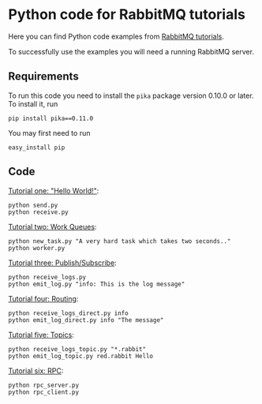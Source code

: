 # Python code for RabbitMQ tutorials

Here you can find Python code examples from [RabbitMQ
tutorials](http://www.rabbitmq.com/getstarted.html).

To successfully use the examples you will need a running RabbitMQ server.

## Requirements

To run this code you need to install the `pika` package version 0.10.0 or later. To install it, run

    pip install pika==0.11.0

You may first need to run

    easy_install pip


## Code

[Tutorial one: "Hello World!"](http://www.rabbitmq.com/tutorial-one-python.html):

    python send.py
    python receive.py


[Tutorial two: Work Queues](http://www.rabbitmq.com/tutorial-two-python.html):

    python new_task.py "A very hard task which takes two seconds.."
    python worker.py


[Tutorial three: Publish/Subscribe](http://www.rabbitmq.com/tutorial-three-python.html):

    python receive_logs.py
    python emit_log.py "info: This is the log message"


[Tutorial four: Routing](http://www.rabbitmq.com/tutorial-four-python.html):

    python receive_logs_direct.py info
    python emit_log_direct.py info "The message"


[Tutorial five: Topics](http://www.rabbitmq.com/tutorial-five-python.html):

    python receive_logs_topic.py "*.rabbit"
    python emit_log_topic.py red.rabbit Hello


[Tutorial six: RPC](http://www.rabbitmq.com/tutorial-six-python.html):

    python rpc_server.py
    python rpc_client.py
